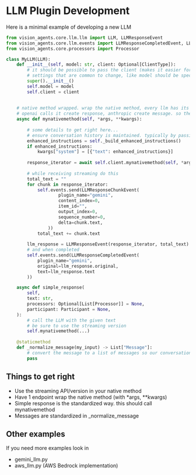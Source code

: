 # LLM Plugin Development

Here is a minimal example of developing a new LLM

```python
from vision_agents.core.llm.llm import LLM, LLMResponseEvent
from vision_agents.core.llm.events import LLMResponseCompletedEvent, LLMResponseChunkEvent
from vision_agents.core.processors import Processor

class MyLLM(LLM):
    def __init__(self, model: str, client: Optional[ClientType]):
        # it should be possible to pass the client (makes it easier for users to customize things)
        # settings that are common to change, like model should be specified as well
        super().__init__()
        self.model = model
        self.client = client
        
        
    # native method wrapped. wrap the native method, every llm has its own name for this
    # openai calls it create response, anthropic create message. so the name depends on your llm
    async def mynativemethod(self, *args, **kwargs):
        
        # some details to get right here...
        # ensure conversation history is maintained. typically by passing it ie:
        enhanced_instructions = self._build_enhanced_instructions()
        if enhanced_instructions:
            kwargs["system"] = [{"text": enhanced_instructions}]
            
        response_iterator = await self.client.mynativemethod(self, *args, **kwargs)
        
        # while receiving streaming do this
        total_text = ""
        for chunk in response_iterator:
            self.events.send(LLMResponseChunkEvent(
                    plugin_name="gemini",
                    content_index=0,
                    item_id="",
                    output_index=0,
                    sequence_number=0,
                    delta=chunk.text,
                ))
            total_text += chunk.text
            
        llm_response = LLMResponseEvent(response_iterator, total_text)
        # and when completed
        self.events.send(LLMResponseCompletedEvent(
            plugin_name="gemini",
            original=llm_response.original,
            text=llm_response.text
        ))

    async def simple_response(
        self,
        text: str,
        processors: Optional[List[Processor]] = None,
        participant: Participant = None,
    ):
        # call the LLM with the given text
        # be sure to use the streaming version
        self.mynativemethod(...)
    
    @staticmethod
    def _normalize_message(my_input) -> List["Message"]:
        # convert the message to a list of messages so our conversation storage gets it
        pass

```

## Things to get right

* Use the streaming API/version in your native method
* Have 1 endpoint wrap the native method (with *args, **kwargs)
* Simple response is the standardized way. this should call mynativemethod
* Messages are standardized in _normalize_message

## Other examples

If you need more examples look in

- gemini_llm.py
- aws_llm.py (AWS Bedrock implementation)
